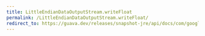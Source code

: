 ```yaml
---
title: LittleEndianDataOutputStream.writeFloat
permalink: /LittleEndianDataOutputStream.writeFloat/
redirect_to: https://guava.dev/releases/snapshot-jre/api/docs/com/google/common/io/LittleEndianDataOutputStream.html#writeFloat-float-
---
```

